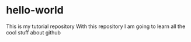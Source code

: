 # hello-world
This is my tutorial repository
With this repository I am going to learn all the cool stuff about github
